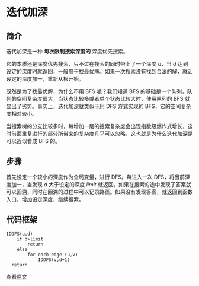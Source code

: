 # 迭代加深

## 简介

迭代加深是一种 **每次限制搜索深度的** 深度优先搜索。

它的本质还是深度优先搜索，只不过在搜索的同时带上了一个深度 $d$，当 $d$ 达到设定的深度时就返回，一般用于找最优解。如果一次搜索没有找到合法的解，就让设定的深度加一，重新从根开始。

既然是为了找最优解，为什么不用 BFS 呢？我们知道 BFS 的基础是一个队列，队列的空间复杂度很大，当状态比较多或者单个状态比较大时，使用队列的 BFS 就显出了劣势。事实上，迭代加深就类似于用 DFS 方式实现的 BFS，它的空间复杂度相对较小。

当搜索树的分支比较多时，每增加一层的搜索复杂度会出现指数级爆炸式增长，这时前面重复进行的部分所带来的复杂度几乎可以忽略，这也就是为什么迭代加深是可以近似看成 BFS 的。

## 步骤

首先设定一个较小的深度作为全局变量，进行 DFS。每进入一次 DFS，将当前深度加一，当发现 $d$ 大于设定的深度 $\textit{limit}$ 就返回。如果在搜索的途中发现了答案就可以回溯，同时在回溯的过程中可以记录路径。如果没有发现答案，就返回到函数入口，增加设定深度，继续搜索。

## 代码框架

```pseudocode
IDDFS(u,d)
    if d>limit
        return
    else
        for each edge (u,v)
            IDDFS(v,d+1)
  return
```

[查看原文](https://oi-wiki.org/search/iterative/)

